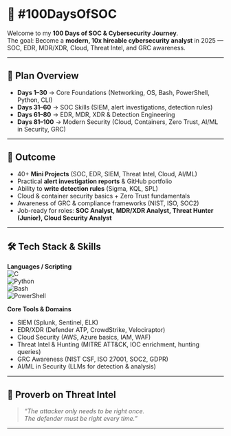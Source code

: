 # 🚀 #100DaysOfSOC 

Welcome to my **100 Days of SOC & Cybersecurity Journey**.  
The goal: Become a **modern, 10x hireable cybersecurity analyst** in 2025 — SOC, EDR, MDR/XDR, Cloud, Threat Intel, and GRC awareness.

---

## 📅 Plan Overview
- **Days 1–30** → Core Foundations (Networking, OS, Bash, PowerShell, Python, CLI)  
- **Days 31–60** → SOC Skills (SIEM, alert investigations, detection rules)  
- **Days 61–80** → EDR, MDR, XDR & Detection Engineering  
- **Days 81–100** → Modern Security (Cloud, Containers, Zero Trust, AI/ML in Security, GRC)  

---

## 🎯 Outcome
- 40+ **Mini Projects** (SOC, EDR, SIEM, Threat Intel, Cloud, AI/ML)  
- Practical **alert investigation reports** & GitHub portfolio  
- Ability to **write detection rules** (Sigma, KQL, SPL)  
- Cloud & container security basics + Zero Trust fundamentals  
- Awareness of GRC & compliance frameworks (NIST, ISO, SOC2)  
- Job-ready for roles: **SOC Analyst, MDR/XDR Analyst, Threat Hunter (Junior), Cloud Security Analyst**  

---

## 🛠️ Tech Stack & Skills
**Languages / Scripting**  
![C](https://img.shields.io/badge/C-00599C?logo=c&logoColor=white)  
![Python](https://img.shields.io/badge/Python-3776AB?logo=python&logoColor=white)  
![Bash](https://img.shields.io/badge/Bash-121011?logo=gnu-bash&logoColor=white)  
![PowerShell](https://img.shields.io/badge/PowerShell-5391FE?logo=powershell&logoColor=white)  

**Core Tools & Domains**  
- SIEM (Splunk, Sentinel, ELK)  
- EDR/XDR (Defender ATP, CrowdStrike, Velociraptor)  
- Cloud Security (AWS, Azure basics, IAM, WAF)  
- Threat Intel & Hunting (MITRE ATT&CK, IOC enrichment, hunting queries)  
- GRC Awareness (NIST CSF, ISO 27001, SOC2, GDPR)  
- AI/ML in Security (LLMs for detection & analysis)  

---

## 🧠 Proverb on Threat Intel
> *“The attacker only needs to be right once.  
The defender must be right every time.”*  

---

